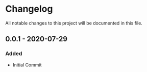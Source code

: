 # Changelog

All notable changes to this project will be documented in this file.

## 0.0.1 - 2020-07-29

### Added

-   Initial Commit